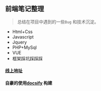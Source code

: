 ## 前端笔记整理

> 总结在项目中遇到的一些`Bug` 和技术沉淀。

- Html+Css
- Javascript
- Jquery
- PHP+MySql
- VUE
- 框架踩坑踩踩踩

#### [线上地址](https://docs.xiaohuwei.cn/) 

#### 自豪的使用[docsify](https://github.com/QingWei-Li/docsify) 构建
